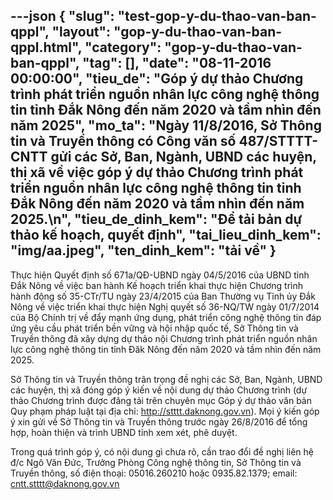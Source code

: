---json
{
    "slug": "test-gop-y-du-thao-van-ban-qppl",
    "layout": "gop-y-du-thao-van-ban-qppl.html",
    "category": "gop-y-du-thao-van-ban-qppl",
    "tag": [],
    "date": "08-11-2016 00:00:00",
    "tieu_de": "Góp ý dự thảo Chương trình phát triển nguồn nhân lực công nghệ thông tin tỉnh Đắk Nông đến năm 2020 và tầm nhìn đến năm 2025",
    "mo_ta": "Ngày 11/8/2016, Sở Thông tin và Truyền thông có Công văn số 487/STTTT-CNTT gửi các Sở, Ban, Ngành, UBND các huyện, thị xã về việc góp ý dự thảo Chương trình phát triển nguồn nhân lực công nghệ thông tin tỉnh Đắk Nông đến năm 2020 và tầm nhìn đến năm 2025.\n",
    "tieu_de_dinh_kem": "Để tải bản dự thảo kế hoạch, quyết định",
    "tai_lieu_dinh_kem": "img/aa.jpeg",
    "ten_dinh_kem": "tải về"
}
---
Thực hiện Quyết định số 671a/QĐ-UBND ngày 04/5/2016 của UBND tỉnh Đắk Nông về việc ban hành Kế hoạch triển khai thực hiện Chương trình hành động số 35-CTr/TU ngày 23/4/2015 của Ban Thường vụ Tỉnh ủy Đắk Nông về việc triển khai thực hiện Nghị quyết số 36-NQ/TW ngày 01/7/2014 của Bộ Chính trị về đẩy mạnh ứng dụng, phát triển công nghệ thông tin đáp ứng yêu cầu phát triển bền vững và hội nhập quốc tế, Sở Thông tin và Truyền thông đã xây dựng dự thảo nội Chương trình phát triển nguồn nhân lực công nghệ thông tin tỉnh Đăk Nông đến năm 2020 và tầm nhìn đến năm 2025.

Sở Thông tin và Truyền thông trân trọng đề nghị các Sở, Ban, Ngành, UBND các huyện, thị xã đóng góp ý kiến về nội dung dự thảo Chương trình (dự thảo Chương trình được đăng tải trên chuyên mục Góp ý dự thảo văn bản Quy phạm pháp luật tại địa chỉ:  http://stttt.daknong.gov.vn). Mọi ý kiến góp ý xin gửi về Sở Thông tin và Truyền thông trước ngày 26/8/2016 để tổng hợp, hoàn thiện và trình UBND tỉnh xem xét, phê duyệt.

Trong quá trình góp ý, có nội dung gì chưa rõ, cần trao đổi đề nghị liên hệ đ/c Ngô Văn Đức, Trưởng Phòng Công nghệ thông tin, Sở Thông tin và Truyền thông, số điện thoại: 05016.260210 hoặc 0935.82.1379; email: cntt.stttt@daknong.gov.vn